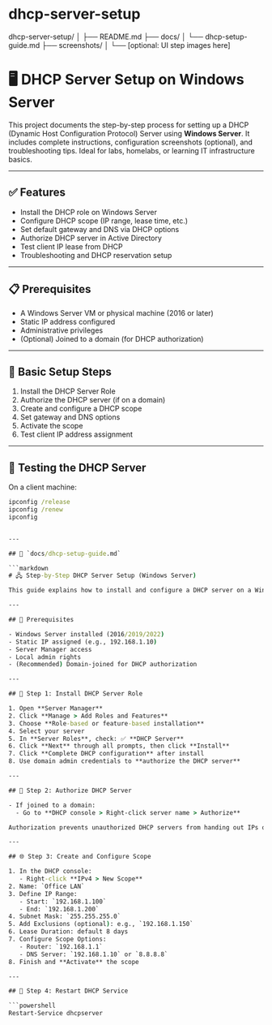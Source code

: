 # dhcp-server-setup
dhcp-server-setup/
│
├── README.md
├── docs/
│   └── dhcp-setup-guide.md
├── screenshots/
│   └── [optional: UI step images here]

# 🖥️ DHCP Server Setup on Windows Server

This project documents the step-by-step process for setting up a DHCP (Dynamic Host Configuration Protocol) Server using **Windows Server**. It includes complete instructions, configuration screenshots (optional), and troubleshooting tips. Ideal for labs, homelabs, or learning IT infrastructure basics.

---

## ✅ Features

- Install the DHCP role on Windows Server
- Configure DHCP scope (IP range, lease time, etc.)
- Set default gateway and DNS via DHCP options
- Authorize DHCP server in Active Directory
- Test client IP lease from DHCP
- Troubleshooting and DHCP reservation setup

---

## 📋 Prerequisites

- A Windows Server VM or physical machine (2016 or later)
- Static IP address configured
- Administrative privileges
- (Optional) Joined to a domain (for DHCP authorization)

---

## 🔧 Basic Setup Steps

1. Install the DHCP Server Role
2. Authorize the DHCP server (if on a domain)
3. Create and configure a DHCP scope
4. Set gateway and DNS options
5. Activate the scope
6. Test client IP address assignment

---

## 🧪 Testing the DHCP Server

On a client machine:
```cmd
ipconfig /release
ipconfig /renew
ipconfig


---

## 📄 `docs/dhcp-setup-guide.md`

```markdown
# 🖧 Step-by-Step DHCP Server Setup (Windows Server)

This guide explains how to install and configure a DHCP server on a Windows Server system.

---

## 🧰 Prerequisites

- Windows Server installed (2016/2019/2022)
- Static IP assigned (e.g., 192.168.1.10)
- Server Manager access
- Local admin rights
- (Recommended) Domain-joined for DHCP authorization

---

## 🔧 Step 1: Install DHCP Server Role

1. Open **Server Manager**
2. Click **Manage > Add Roles and Features**
3. Choose **Role-based or feature-based installation**
4. Select your server
5. In **Server Roles**, check: ✅ **DHCP Server**
6. Click **Next** through all prompts, then click **Install**
7. Click **Complete DHCP configuration** after install
8. Use domain admin credentials to **authorize the DHCP server**

---

## 🔐 Step 2: Authorize DHCP Server

- If joined to a domain:
  - Go to **DHCP console > Right-click server name > Authorize**

Authorization prevents unauthorized DHCP servers from handing out IPs on the network.

---

## 🌐 Step 3: Create and Configure Scope

1. In the DHCP console:
   - Right-click **IPv4 > New Scope**
2. Name: `Office LAN`
3. Define IP Range:
   - Start: `192.168.1.100`
   - End: `192.168.1.200`
4. Subnet Mask: `255.255.255.0`
5. Add Exclusions (optional): e.g., `192.168.1.150`
6. Lease Duration: default 8 days
7. Configure Scope Options:
   - Router: `192.168.1.1`
   - DNS Server: `192.168.1.10` or `8.8.8.8`
8. Finish and **Activate** the scope

---

## 🔄 Step 4: Restart DHCP Service

```powershell
Restart-Service dhcpserver
